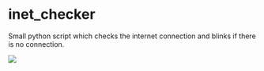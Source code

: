 # inet_checker
Small python script which checks the internet connection and blinks if there is no connection. 


![](https://github.com/iamluhae/inet_checker/blob/main/gpio.png)
